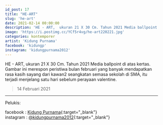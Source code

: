 ```yaml
---
id_post: 17
title: "HE-ART"
slug: 'he-art'
date: 2021-02-14 00:00:00
description: 'HE - ART,  ukuran 21 X 30 Cm. Tahun 2021 Media ballpoint di atas kertas. Gambar ini merespon peristiwa bulan februari yang banyak mendapatkan rasa kasih sayang dari kawan2 seangkatan semasa sekolah di SMA,  itu terjadi menjelang satu hari sebelum perayaan valentine'
image: 'https://i.postimg.cc/YCf5r4vg/he-art220221.jpg'
categories: kontemporer
artist: 'Kidung Purnama'
facebook: 'kidungp'
instagram: 'kidungpurnama2012'
---
```


HE - ART,  ukuran 21 X 30 Cm. Tahun 2021 Media ballpoint di atas kertas. Gambar ini merespon peristiwa bulan februari yang banyak mendapatkan rasa kasih sayang dari kawan2 seangkatan semasa sekolah di SMA,  itu terjadi menjelang satu hari sebelum perayaan valentine.

>14 Februari 2021

<hr>

Pelukis:

facebook : [Kidung Purnama](https://www.facebook.com/kidungp){:target="_blank"}  
instagram : [@kidungpurnama2012](https://www.instagram.com/kidungpurnama2012/){:target="_blank"}